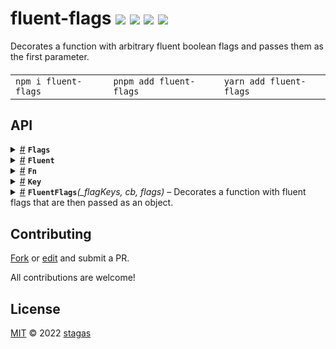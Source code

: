 <h1>
fluent-flags <a href="https://npmjs.org/package/fluent-flags"><img src="https://img.shields.io/badge/npm-v3.0.1-F00.svg?colorA=000"/></a> <a href="src"><img src="https://img.shields.io/badge/loc-26-FFF.svg?colorA=000"/></a> <a href="https://cdn.jsdelivr.net/npm/fluent-flags@3.0.1/dist/fluent-flags.min.js"><img src="https://img.shields.io/badge/brotli-151b-333.svg?colorA=000"/></a> <a href="LICENSE"><img src="https://img.shields.io/badge/license-MIT-F0B.svg?colorA=000"/></a>
</h1>

<p></p>

Decorates a function with arbitrary fluent boolean flags and passes them as the first parameter.

<h4>
<table><tr><td title="Triple click to select and copy paste">
<code>npm i fluent-flags </code>
</td><td title="Triple click to select and copy paste">
<code>pnpm add fluent-flags </code>
</td><td title="Triple click to select and copy paste">
<code>yarn add fluent-flags</code>
</td></tr></table>
</h4>

## API

<p>  <details id="Flags$11" title="TypeAlias" ><summary><span><a href="#Flags$11">#</a></span>  <code><strong>Flags</strong></code>    </summary>  <a href="src/index.ts#L6">src/index.ts#L6</a>  <ul><p>[K   in   <a href="#T$12">T</a> extends <span>ReadonlyArray</span>&lt;inferred&gt; ? <span>U</span> : never  ]:  boolean</p>        </ul></details><details id="Fluent$8" title="TypeAlias" ><summary><span><a href="#Fluent$8">#</a></span>  <code><strong>Fluent</strong></code>    </summary>  <a href="src/index.ts#L3">src/index.ts#L3</a>  <ul><p><a href="#C$9">C</a> &amp; [K   in   keyof     <a href="#T$10">T</a>  ]:  <a href="#Fluent$8">Fluent</a>&lt;<a href="#C$9">C</a>, <a href="#T$10">T</a>&gt;</p>        </ul></details><details id="Fn$2" title="TypeAlias" ><summary><span><a href="#Fn$2">#</a></span>  <code><strong>Fn</strong></code>    </summary>  <a href="src/index.ts#L2">src/index.ts#L2</a>  <ul><p><details id="__type$3" title="Function" ><summary><span><a href="#__type$3">#</a></span>  <em>(args)</em>    </summary>    <ul>    <p>    <details id="args$5" title="Parameter" ><summary><span><a href="#args$5">#</a></span>  <code><strong>args</strong></code>    </summary>    <ul><p><a href="#T$6">T</a></p>        </ul></details>  <p><strong></strong><em>(args)</em>  &nbsp;=&gt;  <ul><a href="#R$7">R</a></ul></p></p>    </ul></details></p>        </ul></details><details id="Key$1" title="TypeAlias" ><summary><span><a href="#Key$1">#</a></span>  <code><strong>Key</strong></code>    </summary>  <a href="src/index.ts#L1">src/index.ts#L1</a>  <ul><p>string</p>        </ul></details><details id="FluentFlags$13" title="Function" ><summary><span><a href="#FluentFlags$13">#</a></span>  <code><strong>FluentFlags</strong></code><em>(_flagKeys, cb, flags)</em>     &ndash; Decorates a function with fluent flags that are then passed as an object.</summary>  <a href="src/index.ts#L21">src/index.ts#L21</a>  <ul>    <p>  <p>

```ts
const cb = FluentFlags(
  ['foo', 'bar'] as const,
  flags => (arg: string) => [flags.foo, flags.bar, arg]
)
expect(cb()).toMatchObject([void 0, void 0, void 0])
expect(cb('hello')).toMatchObject([void 0, void 0, 'hello'])
expect(cb.bar('hello')).toMatchObject([void 0, true, 'hello'])
expect(cb.foo.bar('hello')).toMatchObject([true, true, 'hello'])
```

</p>
  <details id="_flagKeys$18" title="Parameter" ><summary><span><a href="#_flagKeys$18">#</a></span>  <code><strong>_flagKeys</strong></code>    </summary>    <ul><p><a href="#K$15">K</a></p>        </ul></details><details id="cb$19" title="Function" ><summary><span><a href="#cb$19">#</a></span>  <code><strong>cb</strong></code><em>(flags)</em>    </summary>    <ul>    <p>    <details id="flags$22" title="Parameter" ><summary><span><a href="#flags$22">#</a></span>  <code><strong>flags</strong></code>    </summary>    <ul><p><a href="#T$17">T</a></p>        </ul></details>  <p><strong>cb</strong><em>(flags)</em>  &nbsp;=&gt;  <ul><a href="#C$16">C</a></ul></p></p>    </ul></details><details id="flags$23" title="Parameter" ><summary><span><a href="#flags$23">#</a></span>  <code><strong>flags</strong></code>  <span><span>&nbsp;=&nbsp;</span>  <code>{}</code></span>  </summary>    <ul><p>any</p>        </ul></details>  <p><strong>FluentFlags</strong>&lt;<span>K</span>, <span>C</span><span>&nbsp;extends&nbsp;</span>     <a href="#Fn$2">Fn</a>&lt;any, any&gt;, <span>T</span>&gt;<em>(_flagKeys, cb, flags)</em>  &nbsp;=&gt;  <ul><a href="#Fluent$8">Fluent</a>&lt;<a href="#C$16">C</a>, <span>Required</span>&lt;<a href="#T$17">T</a>&gt;&gt;</ul></p></p>    </ul></details></p>

## Contributing

[Fork](https://github.com/stagas/fluent-flags/fork) or [edit](https://github.dev/stagas/fluent-flags) and submit a PR.

All contributions are welcome!

## License

<a href="LICENSE">MIT</a> &copy; 2022 [stagas](https://github.com/stagas)
